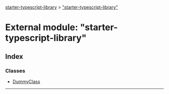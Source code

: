 [starter-typescript-library](../README.md) > ["starter-typescript-library"](../modules/_starter_typescript_library_.md)

# External module: "starter-typescript-library"

## Index

### Classes

* [DummyClass](../classes/_starter_typescript_library_.dummyclass.md)

---

